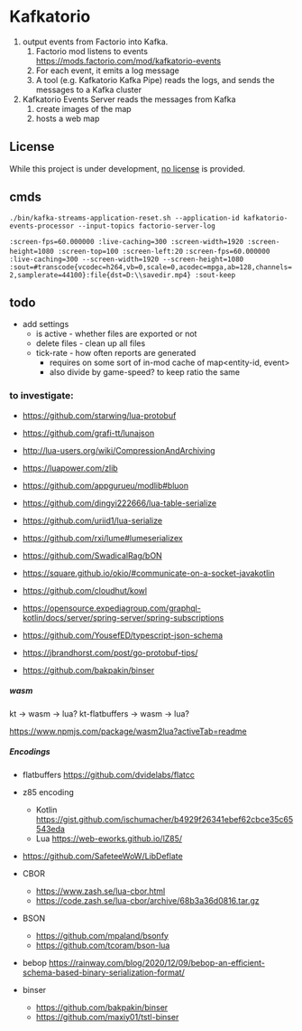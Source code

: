 # Kafkatorio

1. output events from Factorio into Kafka.
    1. Factorio mod listens to events https://mods.factorio.com/mod/kafkatorio-events
    2. For each event, it emits a log message
    3. A tool (e.g. Kafkatorio Kafka Pipe) reads the logs, and sends the messages to a Kafka cluster
2. Kafkatorio Events Server reads the messages from Kafka
    1. create images of the map
    2. hosts a web map

## License

While this project is under development, [no license](https://choosealicense.com/no-permission/)
is provided.

## cmds

`./bin/kafka-streams-application-reset.sh --application-id kafkatorio-events-processor --input-topics factorio-server-log`

`:screen-fps=60.000000 :live-caching=300 :screen-width=1920 :screen-height=1080 :screen-top=100 :screen-left:20`
`:screen-fps=60.000000 :live-caching=300 --screen-width=1920 --screen-height=1080  :sout=#transcode{vcodec=h264,vb=0,scale=0,acodec=mpga,ab=128,channels=2,samplerate=44100}:file{dst=D:\\savedir.mp4} :sout-keep`

## todo

* add settings
    * is active - whether files are exported or not
    * delete files - clean up all files
    * tick-rate - how often reports are generated
        * requires on some sort of in-mod cache of map<entity-id, event>
        * also divide by game-speed? to keep ratio the same

### to investigate:

* https://github.com/starwing/lua-protobuf
* https://github.com/grafi-tt/lunajson
* http://lua-users.org/wiki/CompressionAndArchiving
* https://luapower.com/zlib
* https://github.com/appgurueu/modlib#bluon
* https://github.com/dingyi222666/lua-table-serialize
* https://github.com/uriid1/lua-serialize
* https://github.com/rxi/lume#lumeserializex
* https://github.com/SwadicalRag/bON

* https://square.github.io/okio/#communicate-on-a-socket-javakotlin

* https://github.com/cloudhut/kowl
* https://opensource.expediagroup.com/graphql-kotlin/docs/server/spring-server/spring-subscriptions
* https://github.com/YousefED/typescript-json-schema

* https://jbrandhorst.com/post/go-protobuf-tips/

* https://github.com/bakpakin/binser

##### wasm

kt -> wasm -> lua? kt-flatbuffers -> wasm -> lua?

https://www.npmjs.com/package/wasm2lua?activeTab=readme

##### Encodings

* flatbuffers https://github.com/dvidelabs/flatcc
* z85 encoding
    * Kotlin https://gist.github.com/ischumacher/b4929f26341ebef62cbce35c65543eda
    * Lua https://web-eworks.github.io/lZ85/
* https://github.com/SafeteeWoW/LibDeflate
* CBOR
    * https://www.zash.se/lua-cbor.html
    * https://code.zash.se/lua-cbor/archive/68b3a36d0816.tar.gz

* BSON
    * https://github.com/mpaland/bsonfy
    * https://github.com/tcoram/bson-lua

* bebop
  https://rainway.com/blog/2020/12/09/bebop-an-efficient-schema-based-binary-serialization-format/

* binser
    * https://github.com/bakpakin/binser
    * https://github.com/maxiy01/tstl-binser 

